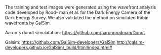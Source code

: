 The training and test images were generated using the wavefront analysis code developed by Rood-
man et al. for the Dark Energy Camera of the Dark Energy Survey. We also validated the
method on simulated Rubin wavefronts by GalSim.


Aaron's donut simulatation:
https://github.com/aaronroodman/Donut

Galsim: 
https://github.com/GalSim-developers/GalSim
http://galsim-developers.github.io/GalSim/_build/html/index.html#

